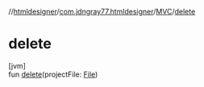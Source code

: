 //[htmldesigner](../../../index.md)/[com.jdngray77.htmldesigner](../index.md)/[MVC](index.md)/[delete](delete.md)

# delete

[jvm]\
fun [delete](delete.md)(projectFile: [File](https://docs.oracle.com/javase/8/docs/api/java/io/File.html))
